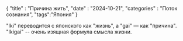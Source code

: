 {
"title" : "Причина жить",
"date" : "2024-10-21",
"categories" : "Поток сознания",
"tags":"Япония"
}

"Iki" переводится с японского как "жизнь", а "gai" — как "причина". "Ikigai" -- очень изящная формула смысла жизни. 